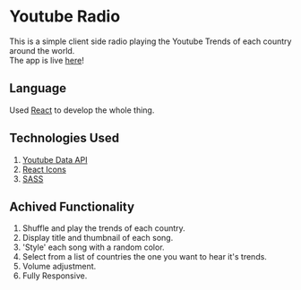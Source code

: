 # Youtube Radio

This is a simple client side radio playing the Youtube Trends of each country around the world.\
The app is live [here](https://ytradio.herokuapp.com/)!

## Language

Used [React](https://reactjs.org/) to develop the whole thing.



## Technologies Used

1) [Youtube Data API](https://developers.google.com/youtube/) 
2) [React Icons](https://react-icons.github.io/react-icons/) 
3) [SASS](https://sass-lang.com/)
 

## Achived Functionality

1) Shuffle and play the trends of each country. 
2) Display title and thumbnail of each song. 
3) 'Style' each song with a random color. 
4) Select from a list of countries the one you want to hear it's trends.
5) Volume adjustment.
6) Fully Responsive.  

